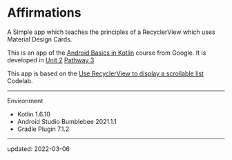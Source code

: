 # Affirmations

A Simple app which teaches the principles of a RecyclerView which uses Material Design Cards.

This is an app of the [Android Basics in Kotlin] course from Google. It is developed in [Unit 2] [Pathway 3]

This app is based on the [Use RecyclerView to display a scrollable list] Codelab.

[Android Basics in Kotlin]: https://developer.android.com/courses/android-basics-kotlin/course
[Unit 2]: https://developer.android.com/courses/android-basics-kotlin/unit-1
[Pathway 3]: https://developer.android.com/courses/pathways/android-basics-kotlin-unit-2-pathway-3
[Use RecyclerView to display a scrollable list]: https://developer.android.com/codelabs/basic-android-kotlin-training-recyclerview-scrollable-list

----

Environment

- Kotlin 1.6.10
- Android Studio Bumblebee 2021.1.1
- Gradle Plugin 7.1.2

----

updated: 2022-03-06